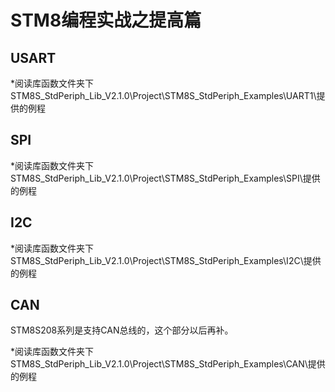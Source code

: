 # STM8编程实战之提高篇 #

## USART ##

*阅读库函数文件夹下STM8S_StdPeriph_Lib_V2.1.0\Project\STM8S_StdPeriph_Examples\UART1\提供的例程

## SPI ##

*阅读库函数文件夹下STM8S_StdPeriph_Lib_V2.1.0\Project\STM8S_StdPeriph_Examples\SPI\提供的例程

## I2C ##

*阅读库函数文件夹下STM8S_StdPeriph_Lib_V2.1.0\Project\STM8S_StdPeriph_Examples\I2C\提供的例程


## CAN ##
STM8S208系列是支持CAN总线的，这个部分以后再补。

*阅读库函数文件夹下STM8S_StdPeriph_Lib_V2.1.0\Project\STM8S_StdPeriph_Examples\CAN\提供的例程